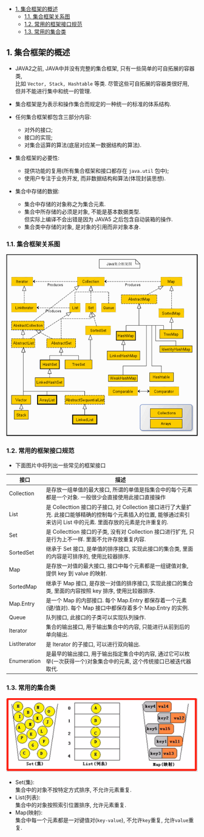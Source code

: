 <!-- TOC -->

- [1. 集合框架的概述](#1-集合框架的概述)
  - [1.1. 集合框架关系图](#11-集合框架关系图)
  - [1.2. 常用的框架接口规范](#12-常用的框架接口规范)
  - [1.3. 常用的集合类](#13-常用的集合类)

<!-- /TOC -->

## 1. 集合框架的概述
- JAVA2之前, JAVA中并没有完整的集合框架, 只有一些简单的可自拓展的容器类,  
  比如 `Vector, Stack, Hashtable` 等类. 尽管这些可自拓展的容器类很好用,  
  但并不能进行集中和统一的管理.

- 集合框架是为表示和操作集合而规定的一种统一的标准的体系结构.  

- 任何集合框架都包含三部分内容: 
  - 对外的接口; 
  - 接口的实现;
  - 对集合运算的算法(底层对应某一数据结构的算法).

- 集合框架的必要性:  
  - 提供功能的复用(所有集合框架和接口都存在 `java.util` 包中);
  - 使用户专注于业务开发, 而非数据结构和算法(体现封装思想).

- 集合中存储的数据:
  - 集合中存储的对象称之为集合元素.
  - 集合中所存储的必须是对象, 不能是基本数据类型.  
    但实际上编译不会出错是因为 JAVA5 之后包含自动装箱的操作.
  - 集合类中存储的对象, 是对象的引用而非对象本身.

### 1.1. 集合框架关系图
![pic](../99.images/2021-01-12-16-41-40.png)

### 1.2. 常用的框架接口规范
- 下面图片中将列出一些常见的框架接口

|接口|描述|
|--|--|
|Collection|是存放一组单值的最大接口, 所谓的单值是指集合中的每个元素都是一个对象. 一般很少会直接使用此接口直接操作|
|List|是 Collecttion 接口的子接口, 对 Collection 接口进行了大量扩充. 此接口能够精确的控制每个元素插入的位置, 能够通过索引来访问 List 中的元素. 里面存放的元素是允许重复的.|
|Set|是 Collecttion 接口的子类, 没有对 Collection 接口进行扩充, 只是行为上不一样. 里面不允许存放重复内容.|
|SortedSet|继承于 Set 接口, 是单值的排序接口, 实现此接口的集合类, 里面的内容是可排序的, 使用比较器排序.|
|Map|是存放一对值的最大接口, 接口中每个元素都是一组键值对象, 提供 key 到 value 的映射.|
|SortedMap|继承于 Map 接口, 是存放一对值的排序接口, 实现此接口的集合类, 里面的内容按照 key 排序, 使用比较器排序.|
|Map.Entry|是一个 Map 的内部接口. 每个 Map.Entry 都保存着一个元素(键/值对). 每个 Map 接口中都保存着多个 Map.Entry 的实例.|
|Queue|队列接口, 此接口的子类可以实现队列操作.|
|Iterator|集合的输出接口, 用于输出集合中的内容, 只能进行从前到后的单向输出.|
|ListIterator|是 Iterator 的子接口, 可以进行双向输出.|
|Enumeration|是最早的输出接口, 用于输出指定集合中的内容, 通过它可以枚举(一次获得一个)对象集合中的元素, 这个传统接口已被迭代器取代.|


### 1.3. 常用的集合类
![pic](../99.images/2021-01-12-09-45-12.png)
- Set(集):  
  集合中的对象不按特定方式排序, 不允许元素重复.
- List(列表):  
  集合中的对象按照索引位置排序, 允许元素重复.
- Map(映射):  
  集合中每一个元素都是一对键值对(`key-value`), 不允许`key`重复, 允许`value`重复.

